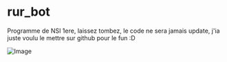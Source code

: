 # rur_bot

Programme de NSI 1ere, laissez tombez, le code ne sera jamais update, j'ia juste voulu le mettre sur github pour le fun :D

![Image]("pic.png")
